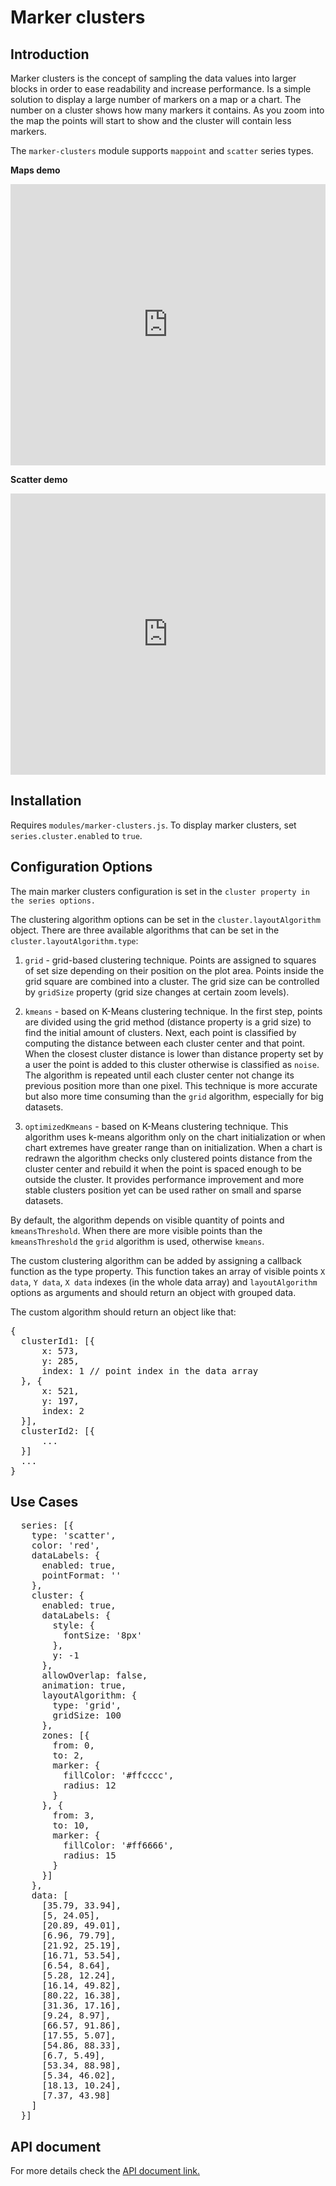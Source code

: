Marker clusters
===

## Introduction
Marker clusters is the concept of sampling the data values into larger blocks in order to ease readability and increase performance. Is a simple solution to display a large number of markers on a map or a chart. The number on a cluster shows how many markers it contains. As you zoom into the map the points will start to show and the cluster will contain less markers.

The `marker-clusters` module supports `mappoint` and `scatter` series types.

**Maps demo**

<iframe style="width: 100%; height: 450px; border: none;" src=https://www.highcharts.com/samples/embed/maps/marker-clusters/europe allow="fullscreen"></iframe>

**Scatter demo**

<iframe style="width: 100%; height: 450px; border: none;" src=https://www.highcharts.com/samples/embed/highcharts/marker-clusters/basic allow="fullscreen"></iframe>

Installation
------------

Requires `modules/marker-clusters.js`. To display marker clusters, set `series.cluster.enabled` to `true`.

Configuration Options
-------------

The main marker clusters configuration is set in the `cluster property in the series options.`

The clustering algorithm options can be set in the `cluster.layoutAlgorithm` object. There are three available algorithms that can be set in the `cluster.layoutAlgorithm.type`:

1) `grid` - grid-based clustering technique. Points are assigned to squares of set size depending on their position on the plot area. Points inside the grid square are combined into a cluster. The grid size can be controlled by `gridSize` property (grid size changes at certain zoom levels).

2) `kmeans` - based on K-Means clustering technique. In the first step, points are divided using the grid method (distance property is a grid size) to find the initial amount of clusters. Next, each point is classified by computing the distance between each cluster center and that point. When the closest cluster distance is lower than distance property set by a user the point is added to this cluster otherwise is classified as `noise`. The algorithm is repeated until each cluster center not change its previous position more than one pixel. This technique is more accurate but also more time consuming than the `grid` algorithm, especially for big datasets.

3) `optimizedKmeans` - based on K-Means clustering technique. This algorithm uses k-means algorithm only on the chart initialization or when chart extremes have greater range than on initialization. When a chart is redrawn the algorithm checks only clustered points distance from the cluster center and rebuild it when the point is spaced enough to be outside the cluster. It provides performance improvement and more stable clusters position yet can be used rather on small and sparse datasets.

By default, the algorithm depends on visible quantity of points and `kmeansThreshold`. When there are more visible points than the `kmeansThreshold` the `grid` algorithm is used, otherwise `kmeans`.

The custom clustering algorithm can be added by assigning a callback function as the type property. This function takes an array of visible points `X data`, `Y data`, `X data` indexes (in the whole data array) and `layoutAlgorithm` options as arguments and should return an object with grouped data.

The custom algorithm should return an object like that:

<pre>
{
  clusterId1: [{
      x: 573,
      y: 285,
      index: 1 // point index in the data array
  }, {
      x: 521,
      y: 197,
      index: 2
  }],
  clusterId2: [{
      ...
  }]
  ...
}
</pre>

Use Cases
---------

<pre>
  series: [{
    type: 'scatter',
    color: 'red',
    dataLabels: {
      enabled: true,
      pointFormat: ''
    },
    cluster: {
      enabled: true,
      dataLabels: {
        style: {
          fontSize: '8px'
        },
        y: -1
      },
      allowOverlap: false,
      animation: true,
      layoutAlgorithm: {
        type: 'grid',
        gridSize: 100
      },
      zones: [{
        from: 0,
        to: 2,
        marker: {
          fillColor: '#ffcccc',
          radius: 12
        }
      }, {
        from: 3,
        to: 10,
        marker: {
          fillColor: '#ff6666',
          radius: 15
        }
      }]
    },
    data: [
      [35.79, 33.94],
      [5, 24.05],
      [20.89, 49.01],
      [6.96, 79.79],
      [21.92, 25.19],
      [16.71, 53.54],
      [6.54, 8.64],
      [5.28, 12.24],
      [16.14, 49.82],
      [80.22, 16.38],
      [31.36, 17.16],
      [9.24, 8.97],
      [66.57, 91.86],
      [17.55, 5.07],
      [54.86, 88.33],
      [6.7, 5.49],
      [53.34, 88.98],
      [5.34, 46.02],
      [18.13, 10.24],
      [7.37, 43.98]
    ]
  }]
</pre>

API document
------------

For more details check the [API document link.](https://api.highcharts.com/highcharts/scatter.cluster)